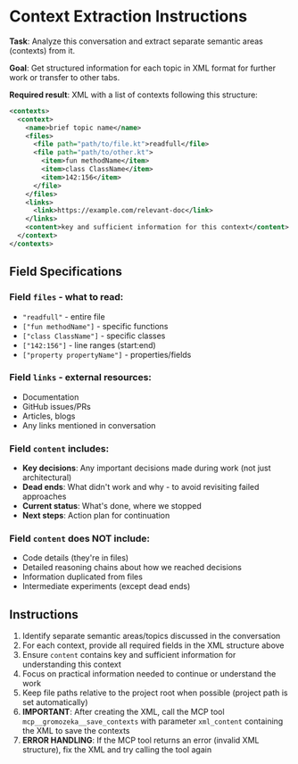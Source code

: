 # Context Extraction Instructions

**Task**: Analyze this conversation and extract separate semantic areas (contexts) from it.

**Goal**: Get structured information for each topic in XML format for further work or transfer to other tabs.

**Required result**: XML with a list of contexts following this structure:

```xml
<contexts>
  <context>
    <name>brief topic name</name>
    <files>
      <file path="path/to/file.kt">readfull</file>
      <file path="path/to/other.kt">
        <item>fun methodName</item>
        <item>class ClassName</item>
        <item>142:156</item>
      </file>
    </files>
    <links>
      <link>https://example.com/relevant-doc</link>
    </links>
    <content>key and sufficient information for this context</content>
  </context>
</contexts>
```

## Field Specifications

### Field `files` - what to read:
- `"readfull"` - entire file
- `["fun methodName"]` - specific functions
- `["class ClassName"]` - specific classes
- `["142:156"]` - line ranges (start:end)
- `["property propertyName"]` - properties/fields

### Field `links` - external resources:
- Documentation
- GitHub issues/PRs
- Articles, blogs
- Any links mentioned in conversation

### Field `content` includes:
- **Key decisions**: Any important decisions made during work (not just architectural)
- **Dead ends**: What didn't work and why - to avoid revisiting failed approaches
- **Current status**: What's done, where we stopped
- **Next steps**: Action plan for continuation

### Field `content` does NOT include:
- Code details (they're in files)
- Detailed reasoning chains about how we reached decisions
- Information duplicated from files
- Intermediate experiments (except dead ends)

## Instructions

1. Identify separate semantic areas/topics discussed in the conversation
2. For each context, provide all required fields in the XML structure above
3. Ensure `content` contains key and sufficient information for understanding this context
4. Focus on practical information needed to continue or understand the work
5. Keep file paths relative to the project root when possible (project path is set automatically)
6. **IMPORTANT**: After creating the XML, call the MCP tool `mcp__gromozeka__save_contexts` with parameter `xml_content` containing the XML to save the contexts
7. **ERROR HANDLING**: If the MCP tool returns an error (invalid XML structure), fix the XML and try calling the tool again